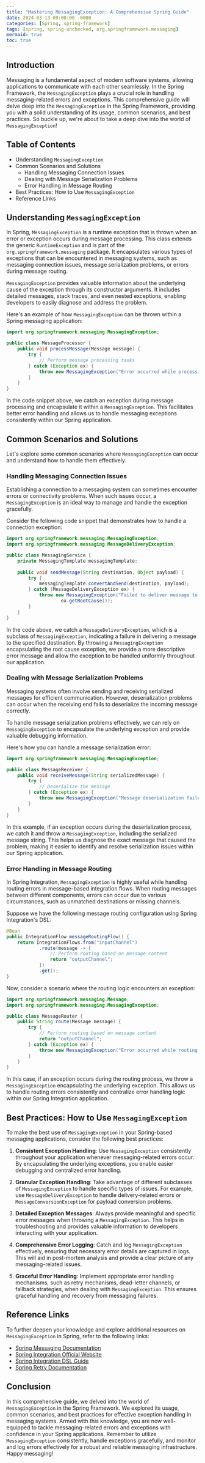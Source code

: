 ```yaml
---
title: "Mastering MessagingException: A Comprehensive Spring Guide"
date: 2024-03-13 09:00:00 -0000
categories: [Spring, spring-framework]
tags: [spring, spring-unchecked, org.springframework.messaging]
mermaid: true
toc: true
---
```



## Introduction

Messaging is a fundamental aspect of modern software systems, allowing applications to communicate with each other seamlessly. In the Spring Framework, the `MessagingException` plays a crucial role in handling messaging-related errors and exceptions. This comprehensive guide will delve deep into the `MessagingException` in the Spring Framework, providing you with a solid understanding of its usage, common scenarios, and best practices. So buckle up, we're about to take a deep dive into the world of `MessagingException`!

## Table of Contents

- Understanding `MessagingException`
- Common Scenarios and Solutions
  - Handling Messaging Connection Issues
  - Dealing with Message Serialization Problems
  - Error Handling in Message Routing
- Best Practices: How to Use `MessagingException`
- Reference Links

## Understanding `MessagingException`

In Spring, `MessagingException` is a runtime exception that is thrown when an error or exception occurs during message processing. This class extends the generic `RuntimeException` and is part of the `org.springframework.messaging` package. It encapsulates various types of exceptions that can be encountered in messaging systems, such as messaging connection issues, message serialization problems, or errors during message routing.

`MessagingException` provides valuable information about the underlying cause of the exception through its constructor arguments. It includes detailed messages, stack traces, and even nested exceptions, enabling developers to easily diagnose and address the problem.

Here's an example of how `MessagingException` can be thrown within a Spring messaging application:

```java
import org.springframework.messaging.MessagingException;

public class MessageProcessor {
    public void processMessage(Message message) {
        try {
            // Perform message processing tasks
        } catch (Exception ex) {
            throw new MessagingException("Error occurred while processing the message", ex);
        }
    }
}
```

In the code snippet above, we catch an exception during message processing and encapsulate it within a `MessagingException`. This facilitates better error handling and allows us to handle messaging exceptions consistently within our Spring application.

## Common Scenarios and Solutions

Let's explore some common scenarios where `MessagingException` can occur and understand how to handle them effectively.

### Handling Messaging Connection Issues

Establishing a connection to a messaging system can sometimes encounter errors or connectivity problems. When such issues occur, a `MessagingException` is an ideal way to manage and handle the exception gracefully.

Consider the following code snippet that demonstrates how to handle a connection exception:

```java
import org.springframework.messaging.MessagingException;
import org.springframework.messaging.MessageDeliveryException;

public class MessagingService {
    private MessagingTemplate messagingTemplate;
    
    public void sendMessage(String destination, Object payload) {
        try {
            messagingTemplate.convertAndSend(destination, payload);
        } catch (MessageDeliveryException ex) {
            throw new MessagingException("Failed to deliver message to destination: " + destination,
                    ex.getRootCause());
        }
    }
}
```

In the code above, we catch a `MessageDeliveryException`, which is a subclass of `MessagingException`, indicating a failure in delivering a message to the specified destination. By throwing a `MessagingException` encapsulating the root cause exception, we provide a more descriptive error message and allow the exception to be handled uniformly throughout our application.

### Dealing with Message Serialization Problems

Messaging systems often involve sending and receiving serialized messages for efficient communication. However, deserialization problems can occur when the receiving end fails to deserialize the incoming message correctly.

To handle message serialization problems effectively, we can rely on `MessagingException` to encapsulate the underlying exception and provide valuable debugging information.

Here's how you can handle a message serialization error:

```java
import org.springframework.messaging.MessagingException;

public class MessageReceiver {
    public void receiveMessage(String serializedMessage) {
        try {
            // Deserialize the message
        } catch (Exception ex) {
            throw new MessagingException("Message deserialization failed: " + serializedMessage, ex);
        }
    }
}
```

In this example, if an exception occurs during the deserialization process, we catch it and throw a `MessagingException`, including the serialized message string. This helps us diagnose the exact message that caused the problem, making it easier to identify and resolve serialization issues within our Spring application.

### Error Handling in Message Routing

In Spring Integration, `MessagingException` is highly useful while handling routing errors in message-based integration flows. When routing messages between different components, errors can occur due to various circumstances, such as unmatched destinations or missing channels.

Suppose we have the following message routing configuration using Spring Integration's DSL:

```java
@Bean
public IntegrationFlow messageRoutingFlow() {
    return IntegrationFlows.from("inputChannel")
            .route(message -> {
                // Perform routing based on message content
                return "outputChannel";
            })
            .get();
}
```

Now, consider a scenario where the routing logic encounters an exception:

```java
import org.springframework.messaging.Message;
import org.springframework.messaging.MessagingException;

public class MessageRouter {
    public String route(Message message) {
        try {
            // Perform routing based on message content
            return "outputChannel";
        } catch (Exception ex) {
            throw new MessagingException("Error occurred while routing message", ex);
        }
    }
}
```

In this case, if an exception occurs during the routing process, we throw a `MessagingException` encapsulating the underlying exception. This allows us to handle routing errors consistently and centralize error handling logic within our Spring Integration application.

## Best Practices: How to Use `MessagingException`

To make the best use of `MessagingException` in your Spring-based messaging applications, consider the following best practices:

1. **Consistent Exception Handling**: Use `MessagingException` consistently throughout your application whenever messaging-related errors occur. By encapsulating the underlying exceptions, you enable easier debugging and centralized error handling.

2. **Granular Exception Handling**: Take advantage of different subclasses of `MessagingException` to handle specific types of issues. For example, use `MessageDeliveryException` to handle delivery-related errors or `MessageConversionException` for payload conversion problems.

3. **Detailed Exception Messages**: Always provide meaningful and specific error messages when throwing a `MessagingException`. This helps in troubleshooting and provides valuable information to developers interacting with your application.

4. **Comprehensive Error Logging**: Catch and log `MessagingException` effectively, ensuring that necessary error details are captured in logs. This will aid in post-mortem analysis and provide a clear picture of any messaging-related issues.

5. **Graceful Error Handling**: Implement appropriate error handling mechanisms, such as retry mechanisms, dead-letter channels, or fallback strategies, when dealing with `MessagingException`. This ensures graceful handling and recovery from messaging failures.

## Reference Links

To further deepen your knowledge and explore additional resources on `MessagingException` in Spring, refer to the following links:

- [Spring Messaging Documentation](https://docs.spring.io/spring-framework/docs/current/reference/html/integration.html#spring-integration)
- [Spring Integration Official Website](https://spring.io/projects/spring-integration)
- [Spring Integration DSL Guide](https://docs.spring.io/spring-integration/docs/current/reference/html/dsl.html)
- [Spring Retry Documentation](https://docs.spring.io/spring-retry/docs/current/reference/html5/)

## Conclusion

In this comprehensive guide, we delved into the world of `MessagingException` in the Spring Framework. We explored its usage, common scenarios, and best practices for effective exception handling in messaging systems. Armed with this knowledge, you are now well-equipped to tackle messaging-related errors and exceptions with confidence in your Spring applications. Remember to utilize `MessagingException` consistently, handle exceptions gracefully, and monitor and log errors effectively for a robust and reliable messaging infrastructure. Happy messaging!
